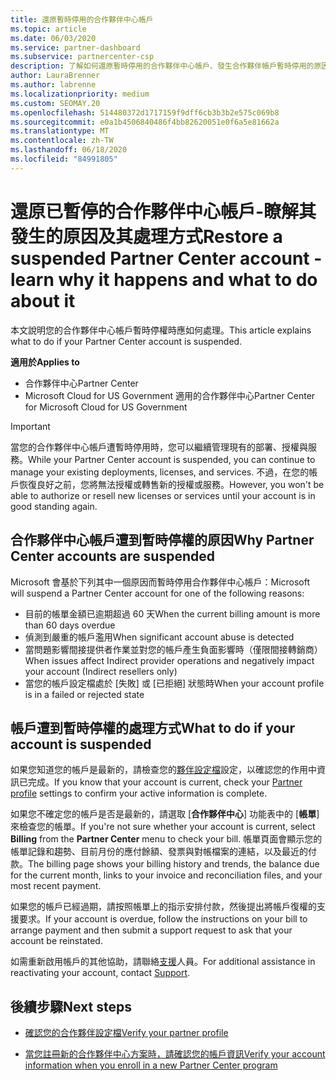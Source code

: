 ```yaml
---
title: 還原暫時停用的合作夥伴中心帳戶
ms.topic: article
ms.date: 06/03/2020
ms.service: partner-dashboard
ms.subservice: partnercenter-csp
description: 了解如何還原暫時停用的合作夥伴中心帳戶、發生合作夥伴帳戶暫時停用的原因，以及暫時停用期間能如何使用帳戶。
author: LauraBrenner
ms.author: labrenne
ms.localizationpriority: medium
ms.custom: SEOMAY.20
ms.openlocfilehash: 514480372d1717159f9dff6cb3b3b2e575c069b8
ms.sourcegitcommit: e0a1b4506840486f4bb82620051e0f6a5e81662a
ms.translationtype: MT
ms.contentlocale: zh-TW
ms.lasthandoff: 06/18/2020
ms.locfileid: "84991805"
---
```

# <a name="restore-a-suspended-partner-center-account---learn-why-it-happens-and-what-to-do-about-it"></a><span data-ttu-id="0d451-103">還原已暫停的合作夥伴中心帳戶-瞭解其發生的原因及其處理方式</span><span class="sxs-lookup"><span data-stu-id="0d451-103">Restore a suspended Partner Center account - learn why it happens and what to do about it</span></span>

<span data-ttu-id="0d451-104">本文說明您的合作夥伴中心帳戶暫時停權時應如何處理。</span><span class="sxs-lookup"><span data-stu-id="0d451-104">This article explains what to do if your Partner Center account is suspended.</span></span>

<span data-ttu-id="0d451-105">**適用於**</span><span class="sxs-lookup"><span data-stu-id="0d451-105">**Applies to**</span></span>

-  <span data-ttu-id="0d451-106">合作夥伴中心</span><span class="sxs-lookup"><span data-stu-id="0d451-106">Partner Center</span></span>
-  <span data-ttu-id="0d451-107">Microsoft Cloud for US Government 適用的合作夥伴中心</span><span class="sxs-lookup"><span data-stu-id="0d451-107">Partner Center for Microsoft Cloud for US Government</span></span>


> [!IMPORTANT]  
> <span data-ttu-id="0d451-108">當您的合作夥伴中心帳戶遭暫時停用時，您可以繼續管理現有的部署、授權與服務。</span><span class="sxs-lookup"><span data-stu-id="0d451-108">While your Partner Center account is suspended, you can continue to manage your existing deployments, licenses, and services.</span></span> <span data-ttu-id="0d451-109">不過，在您的帳戶恢復良好之前，您將無法授權或轉售新的授權或服務。</span><span class="sxs-lookup"><span data-stu-id="0d451-109">However, you won't be able to authorize or resell new licenses or services until your account is in good standing again.</span></span>

## <a name="why-partner-center-accounts-are-suspended"></a><span data-ttu-id="0d451-110">合作夥伴中心帳戶遭到暫時停權的原因</span><span class="sxs-lookup"><span data-stu-id="0d451-110">Why Partner Center accounts are suspended</span></span>

<span data-ttu-id="0d451-111">Microsoft 會基於下列其中一個原因而暫時停用合作夥伴中心帳戶：</span><span class="sxs-lookup"><span data-stu-id="0d451-111">Microsoft will suspend a Partner Center account for one of the following reasons:</span></span>

- <span data-ttu-id="0d451-112">目前的帳單金額已逾期超過 60 天</span><span class="sxs-lookup"><span data-stu-id="0d451-112">When the current billing amount is more than 60 days overdue</span></span> 
- <span data-ttu-id="0d451-113">偵測到嚴重的帳戶濫用</span><span class="sxs-lookup"><span data-stu-id="0d451-113">When significant account abuse is detected</span></span>
- <span data-ttu-id="0d451-114">當問題影響間接提供者作業並對您的帳戶產生負面影響時（僅限間接轉銷商）</span><span class="sxs-lookup"><span data-stu-id="0d451-114">When issues affect Indirect provider operations and negatively impact your account (Indirect resellers only)</span></span>
- <span data-ttu-id="0d451-115">當您的帳戶設定檔處於 [失敗] 或 [已拒絕] 狀態時</span><span class="sxs-lookup"><span data-stu-id="0d451-115">When your account profile is in a failed or rejected state</span></span>

## <a name="what-to-do-if-your-account-is-suspended"></a><span data-ttu-id="0d451-116">帳戶遭到暫時停權的處理方式</span><span class="sxs-lookup"><span data-stu-id="0d451-116">What to do if your account is suspended</span></span>

<span data-ttu-id="0d451-117">如果您知道您的帳戶是最新的，請檢查您的[夥伴設定檔](https://partner.microsoft.com/pcv/accountsettings/partnerprofile)設定，以確認您的作用中資訊已完成。</span><span class="sxs-lookup"><span data-stu-id="0d451-117">If you know that your account is current, check your [Partner profile](https://partner.microsoft.com/pcv/accountsettings/partnerprofile) settings to confirm your active information is complete.</span></span> 

<span data-ttu-id="0d451-118">如果您不確定您的帳戶是否是最新的，請選取 [**合作夥伴中心**] 功能表中的 [**帳單**] 來檢查您的帳單。</span><span class="sxs-lookup"><span data-stu-id="0d451-118">If you're not sure whether your account is current, select **Billing** from the **Partner Center** menu to check your bill.</span></span> <span data-ttu-id="0d451-119">帳單頁面會顯示您的帳單記錄和趨勢、目前月份的應付餘額、發票與對帳檔案的連結，以及最近的付款。</span><span class="sxs-lookup"><span data-stu-id="0d451-119">The billing page shows your billing history and trends, the balance due for the current month, links to your invoice and reconciliation files, and your most recent payment.</span></span>

<span data-ttu-id="0d451-120">如果您的帳戶已經過期，請按照帳單上的指示安排付款，然後提出將帳戶復權的支援要求。</span><span class="sxs-lookup"><span data-stu-id="0d451-120">If your account is overdue, follow the instructions on your bill to arrange payment and then submit a support request to ask that your account be reinstated.</span></span> 

<span data-ttu-id="0d451-121">如需重新啟用帳戶的其他協助，請聯絡[支援](https://partner.microsoft.com/dashboard/support/csp/servicerequests/create)人員。</span><span class="sxs-lookup"><span data-stu-id="0d451-121">For additional assistance in reactivating your account, contact [Support](https://partner.microsoft.com/dashboard/support/csp/servicerequests/create).</span></span>

## <a name="next-steps"></a><span data-ttu-id="0d451-122">後續步驟</span><span class="sxs-lookup"><span data-stu-id="0d451-122">Next steps</span></span>

- [<span data-ttu-id="0d451-123">確認您的合作夥伴設定檔</span><span class="sxs-lookup"><span data-stu-id="0d451-123">Verify your partner profile</span></span>](update-your-partner-profile.md)

- [<span data-ttu-id="0d451-124">當您註冊新的合作夥伴中心方案時，請確認您的帳戶資訊</span><span class="sxs-lookup"><span data-stu-id="0d451-124">Verify your account information when you enroll in a new Partner Center program</span></span>](verification-responses.md)

